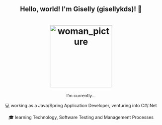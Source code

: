
<h2 align="center"> Hello, world! I'm Giselly (gisellykds)! 👋 </h2>
<h1 align="center">
  <img alt="woman_picture" src="https://github.com/gisellykds/gisellykds/blob/main/TECH_GISELLYKDS.jpg?raw=true" width="200px" height="200px"/>
</h1>

<p align="center"> I’m currently... </p>

<p align="center"> 💻 working as a Java/Spring Application Developer, venturing into C#/.Net </p>
   
<p align="center"> 🎓 learning Technology, Software Testing and Management Processes </p>
   
